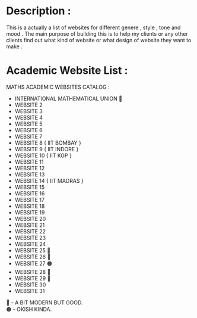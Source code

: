 # Description :
This is a actually a list of websites for different genere , style , tone and mood . The main purpose of building this is to help my clients or any other clients find out what kind of website or what design of website they want to make .

# Academic Website List :
MATHS ACADEMIC WEBSITES CATALOG :

- INTERNATIONAL MATHEMATICAL UNION  🔴
- WEBSITE 2
- WEBSITE 3
- WEBSITE 4
- WEBSITE 5
- WEBSITE 6
- WEBSITE 7
- WEBSITE 8   { IIT BOMBAY }
- WEBSITE 9	  { IIT INDORE }
- WEBSITE 10  { IIT KGP }
- WEBSITE 11
- WEBSITE 12
- WEBSITE 13
- WEBSITE 14  { IIT MADRAS }
- WEBSITE 15	
- WEBSITE 16
- WEBSITE 17
- WEBSITE 18
- WEBSITE 19
- WEBSITE 20
- WEBSITE 21
- WEBSITE 22
- WEBSITE 23
- WEBSITE 24
- WEBSITE 25	🔴
- WEBSITE 26 🔴
- WEBSITE 27 🟠
- WEBSITE 28 🔴
- WEBSITE 29 🔴
- WEBSITE 30 
- WEBSITE 31


🔴 - A BIT MODERN BUT GOOD.<br>
🟠 - OKISH KINDA.

